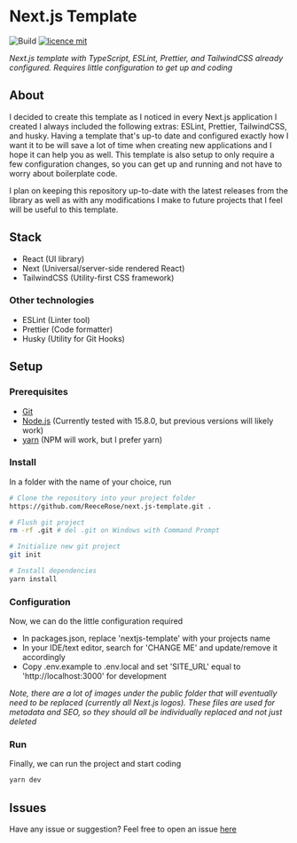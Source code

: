 # Next.js Template

![Build](https://github.com/ReeceRose/next.js-template/workflows/Build/badge.svg?branch=main)
[![licence mit](https://img.shields.io/badge/licence-MIT-blue.svg?style=flat-square)](https://github.com/ReeceRose/next.js-template/blob/main/LICENSE)

*Next.js template with TypeScript, ESLint, Prettier, and TailwindCSS already configured. Requires little configuration to get up and coding*

## About
I decided to create this template as I noticed in every Next.js application I created I always included the following extras: ESLint, Prettier, TailwindCSS, and husky. Having a template that's up-to date and configured exactly how I want it to be will save a lot of time when creating new applications and I hope it can help you as well. This template is also setup to only require a few configuration changes, so you can get up and running and not have to worry about boilerplate code.

I plan on keeping this repository up-to-date with the latest releases from the library as well as with any modifications I make to future projects that I feel will be useful to this template.

## Stack
 - React (UI library)
 - Next (Universal/server-side rendered React)
 - TailwindCSS (Utility-first CSS framework)

### Other technologies
 - ESLint (Linter tool)
 - Prettier (Code formatter)
 - Husky (Utility for Git Hooks)

## Setup

### Prerequisites
 - [Git](https://git-scm.com/downloads)
 - [Node.js](https://nodejs.org/en/) (Currently tested with 15.8.0, but previous versions will likely work)
 - [yarn](https://classic.yarnpkg.com/en/docs/install/) (NPM will work, but I prefer yarn)

### Install
In a folder with the name of your choice, run

```bash
# Clone the repository into your project folder
https://github.com/ReeceRose/next.js-template.git .

# Flush git project
rm -rf .git # del .git on Windows with Command Prompt

# Initialize new git project
git init

# Install dependencies
yarn install
```

### Configuration
Now, we can do the little configuration required

 - In packages.json, replace 'nextjs-template' with your projects name
 - In your IDE/text editor, search for 'CHANGE ME' and update/remove it accordingly
 - Copy .env.example to .env.local and set 'SITE_URL' equal to 'http://localhost:3000' for development 

 *Note, there are a lot of images under the public folder that will eventually need to be replaced (currently all Next.js logos). These files are used for metadata and SEO, so they should all be individually replaced and not just deleted*

### Run
Finally, we can run the project and start coding

```bash
yarn dev
```

## Issues
Have any issue or suggestion? Feel free to open an issue [here](https://github.com/ReeceRose/next.js-template/issues/new)
